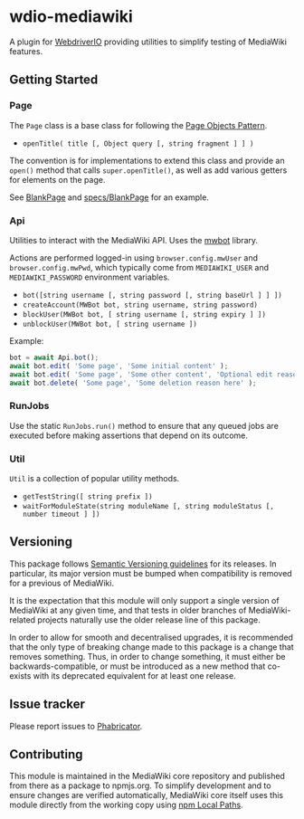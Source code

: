 # wdio-mediawiki

A plugin for [WebdriverIO](https://webdriver.io) providing utilities to simplify testing of MediaWiki features.

## Getting Started

### Page

The `Page` class is a base class for following the [Page Objects Pattern](https://webdriver.io/docs/pageobjects).

* `openTitle( title [, Object query [, string fragment ] ] )`

The convention is for implementations to extend this class and provide an `open()` method
that calls `super.openTitle()`, as well as add various getters for elements on the page.

See [BlankPage](./BlankPage.js) and [specs/BlankPage](./specs/BlankPage.js) for an example.

### Api

Utilities to interact with the MediaWiki API. Uses the [mwbot](https://github.com/gesinn-it-pub/mwbot) library.

Actions are performed logged-in using `browser.config.mwUser` and `browser.config.mwPwd`,
which typically come from `MEDIAWIKI_USER` and `MEDIAWIKI_PASSWORD` environment variables.

* `bot([string username [, string password [, string baseUrl ] ] ])`
* `createAccount(MWBot bot, string username, string password)`
* `blockUser(MWBot bot, [ string username [, string expiry ] ])`
* `unblockUser(MWBot bot, [ string username ])`

Example:

```js
bot = await Api.bot();
await bot.edit( 'Some page', 'Some initial content' );
await bot.edit( 'Some page', 'Some other content', 'Optional edit reason here' );
await bot.delete( 'Some page', 'Some deletion reason here' );
```

### RunJobs

Use the static `RunJobs.run()` method to ensure that any queued jobs are executed before
making assertions that depend on its outcome.

### Util

`Util` is a collection of popular utility methods.

* `getTestString([ string prefix ])`
* `waitForModuleState(string moduleName [, string moduleStatus [, number timeout ] ])`

## Versioning

This package follows [Semantic Versioning guidelines](https://semver.org) for its releases. In
particular, its major version must be bumped when compatibility is removed for a previous of
MediaWiki.

It is the expectation that this module will only support a single version of MediaWiki at any
given time, and that tests in older branches of MediaWiki-related projects naturally use the older
release line of this package.

In order to allow for smooth and decentralised upgrades, it is recommended that the only type of
breaking change made to this package is a change that removes something. Thus, in order to change
something, it must either be backwards-compatible, or must be introduced as a new method that
co-exists with its deprecated equivalent for at least one release.

## Issue tracker

Please report issues to [Phabricator](https://phabricator.wikimedia.org/tag/mediawiki-core-tests).

## Contributing

This module is maintained in the MediaWiki core repository and published from there as a
package to npmjs.org. To simplify development and to ensure changes are verified
automatically, MediaWiki core itself uses this module directly from the working copy
using [npm Local Paths](https://docs.npmjs.com/cli/v10/configuring-npm/package-json#local-paths).
